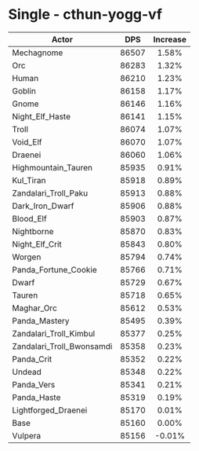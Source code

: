 # Single - cthun-yogg-vf
| Actor | DPS | Increase |
|---|:---:|:---:|
|Mechagnome|86507|1.58%|
|Orc|86283|1.32%|
|Human|86210|1.23%|
|Goblin|86158|1.17%|
|Gnome|86146|1.16%|
|Night_Elf_Haste|86141|1.15%|
|Troll|86074|1.07%|
|Void_Elf|86070|1.07%|
|Draenei|86060|1.06%|
|Highmountain_Tauren|85935|0.91%|
|Kul_Tiran|85918|0.89%|
|Zandalari_Troll_Paku|85913|0.88%|
|Dark_Iron_Dwarf|85906|0.88%|
|Blood_Elf|85903|0.87%|
|Nightborne|85870|0.83%|
|Night_Elf_Crit|85843|0.80%|
|Worgen|85794|0.74%|
|Panda_Fortune_Cookie|85766|0.71%|
|Dwarf|85729|0.67%|
|Tauren|85718|0.65%|
|Maghar_Orc|85612|0.53%|
|Panda_Mastery|85495|0.39%|
|Zandalari_Troll_Kimbul|85377|0.25%|
|Zandalari_Troll_Bwonsamdi|85358|0.23%|
|Panda_Crit|85352|0.22%|
|Undead|85348|0.22%|
|Panda_Vers|85341|0.21%|
|Panda_Haste|85319|0.19%|
|Lightforged_Draenei|85170|0.01%|
|Base|85160|0.00%|
|Vulpera|85156|-0.01%|
